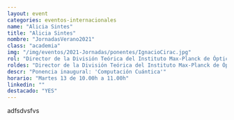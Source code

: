 ```yaml
---
layout: event
categories: eventos-internacionales
name: "Alicia Sintes"
title: "Alicia Sintes"
nombre: "JornadasVerano2021"
class: "academia"
img: "/img/eventos/2021-Jornadas/ponentes/IgnacioCirac.jpg"
rol: "Director de la División Teórica del Instituto Max-Planck de Óptica Cuántica, Premio Wolf y Medalla de Oro de la RSEF"
roldes: "Director de la División Teórica del Instituto Max-Planck de Óptica Cuántica & Premio Wolf"
descr: "Ponencia inaugural: 'Computación Cuántica'"
horario: "Martes 13 de 10.00h a 11.00h"
linkedin: ""
destacado: "YES"
---
```

adfsdvsfvs
